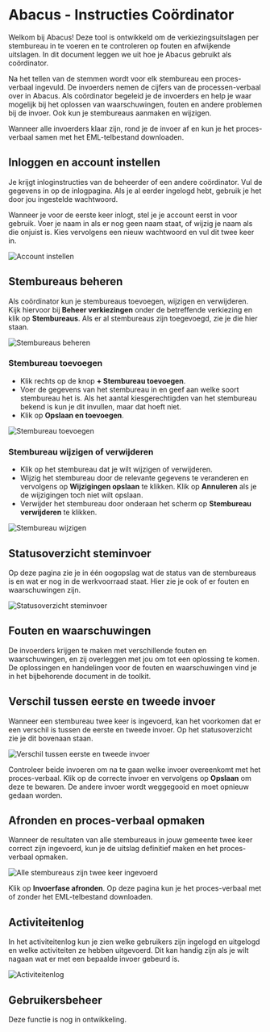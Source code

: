 # Abacus - Instructies Coördinator

Welkom bij Abacus! Deze tool is ontwikkeld om de verkiezingsuitslagen per stembureau in te voeren en te controleren op fouten en afwijkende uitslagen. In dit document leggen we uit hoe je Abacus gebruikt als coördinator.

Na het tellen van de stemmen wordt voor elk stembureau een proces-verbaal ingevuld. De invoerders nemen de cijfers van de processen-verbaal over in Abacus. Als coördinator begeleid je de invoerders en help je waar mogelijk bij het oplossen van waarschuwingen, fouten en andere problemen bij de invoer. Ook kun je stembureaus aanmaken en wijzigen.

Wanneer alle invoerders klaar zijn, rond je de invoer af en kun je het proces-verbaal samen met het EML-telbestand downloaden.

## Inloggen en account instellen

Je krijgt inloginstructies van de beheerder of een andere coördinator. Vul de gegevens in op de inlogpagina. Als je al eerder ingelogd hebt, gebruik je het door jou ingestelde wachtwoord.

Wanneer je voor de eerste keer inlogt, stel je je account eerst in voor gebruik. Voer je naam in als er nog geen naam staat, of wijzig je naam als die onjuist is. Kies vervolgens een nieuw wachtwoord en vul dit twee keer in.

![Account instellen](./img/coordinator-account-instellen.png)

## Stembureaus beheren

Als coördinator kun je stembureaus toevoegen, wijzigen en verwijderen. Kijk hiervoor bij **Beheer verkiezingen** onder de betreffende verkiezing en klik op **Stembureaus**. Als er al stembureaus zijn toegevoegd, zie je die hier staan.

![Stembureaus beheren](./img/stembureaus-beheren.png)

### Stembureau toevoegen

- Klik rechts op de knop **+ Stembureau toevoegen**.
- Voer de gegevens van het stembureau in en geef aan welke soort stembureau het is. Als het aantal kiesgerechtigden van het stembureau bekend is kun je dit invullen, maar dat hoeft niet.
- Klik op **Opslaan en toevoegen**.

![Stembureau toevoegen](./img/stembureau-toevoegen.png)

### Stembureau wijzigen of verwijderen

- Klik op het stembureau dat je wilt wijzigen of verwijderen.
- Wijzig het stembureau door de relevante gegevens te veranderen en vervolgens op **Wijzigingen opslaan** te klikken. Klik op **Annuleren** als je de wijzigingen toch niet wilt opslaan.
- Verwijder het stembureau door onderaan het scherm op **Stembureau verwijderen** te klikken.

![Stembureau wijzigen](./img/stembureau-wijzigen.png)

## Statusoverzicht steminvoer

Op deze pagina zie je in één oogopslag wat de status van de stembureaus is en wat er nog in de werkvoorraad staat. Hier zie je ook of er fouten en waarschuwingen zijn.

![Statusoverzicht steminvoer](./img/statusoverzicht-steminvoer.png)

## Fouten en waarschuwingen

De invoerders krijgen te maken met verschillende fouten en waarschuwingen, en zij overleggen met jou om tot een oplossing te komen. De oplossingen en handelingen voor de fouten en waarschuwingen vind je in het bijbehorende document in de toolkit.

## Verschil tussen eerste en tweede invoer

Wanneer een stembureau twee keer is ingevoerd, kan het voorkomen dat er een verschil is tussen de eerste en tweede invoer. Op het statusoverzicht zie je dit bovenaan staan.

![Verschil tussen eerste en tweede invoer](./img/verschil-eerste-tweede-invoer.png)

Controleer beide invoeren om na te gaan welke invoer overeenkomt met het proces-verbaal. Klik op de correcte invoer en vervolgens op **Opslaan** om deze te bewaren. De andere invoer wordt weggegooid en moet opnieuw gedaan worden.

## Afronden en proces-verbaal opmaken

Wanneer de resultaten van alle stembureaus in jouw gemeente twee keer correct zijn ingevoerd, kun je de uitslag definitief maken en het proces-verbaal opmaken.

![Alle stembureaus zijn twee keer ingevoerd](./img/statusoverzicht-twee-keer-ingevoerd.png)

Klik op **Invoerfase afronden**. Op deze pagina kun je het proces-verbaal met of zonder het EML-telbestand downloaden.

## Activiteitenlog

In het activiteitenlog kun je zien welke gebruikers zijn ingelogd en uitgelogd en welke activiteiten ze hebben uitgevoerd. Dit kan handig zijn als je wilt nagaan wat er met een bepaalde invoer gebeurd is.

![Activiteitenlog](./img/activiteitenlog.png)

## Gebruikersbeheer

Deze functie is nog in ontwikkeling.
